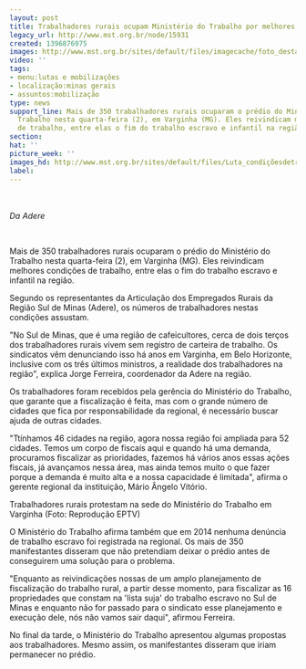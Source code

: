 ```yaml
---
layout: post
title: Trabalhadores rurais ocupam Ministério do Trabalho por melhores condições
legacy_url: http://www.mst.org.br/node/15931
created: 1396876975
images: http://www.mst.org.br/sites/default/files/imagecache/foto_destaque/Luta_condiçõesdetrabalho.jpg
video: ''
tags:
- menu:lutas e mobilizações
- localização:minas gerais
- assuntos:mobilização
type: news
support_line: Mais de 350 trabalhadores rurais ocuparam o prédio do Ministério do
  Trabalho nesta quarta-feira (2), em Varginha (MG). Eles reivindicam melhores condições
  de trabalho, entre elas o fim do trabalho escravo e infantil na região.&nbsp;
section: 
hat: ''
picture_week: ''
images_hd: http://www.mst.org.br/sites/default/files/Luta_condiçõesdetrabalho.jpg
label: 
---
```

<p><em><img style="margin: 10px;" src="http://www.mst.org.br/sites/default/files/Luta_condi%C3%A7%C3%B5esdetrabalho.jpg" alt=""><br></em></p><p><em>Da Adere</em></p><p>&nbsp;</p><p>Mais de 350 trabalhadores rurais ocuparam o prédio do Ministério do Trabalho nesta quarta-feira (2), em Varginha (MG). Eles reivindicam melhores condições de trabalho, entre elas o fim do trabalho escravo e infantil na região.&nbsp;</p><p>Segundo os representantes da Articulação dos Empregados Rurais da Região Sul de Minas (Adere), os números de trabalhadores nestas condições assustam.</p><p>"No Sul de Minas, que é uma região de cafeicultores, cerca de dois terços dos trabalhadores rurais vivem sem registro de carteira de trabalho. Os sindicatos vêm denunciando isso há anos em Varginha, em Belo Horizonte, inclusive com os três últimos ministros, a realidade dos trabalhadores na região", explica Jorge Ferreira, coordenador da Adere na região.</p><p>Os trabalhadores foram recebidos pela gerência do Ministério do Trabalho, que garante que a fiscalização é feita, mas com o grande número de cidades que fica por responsabilidade da regional, é necessário buscar ajuda de outras cidades.</p><p>"Ttínhamos 46 cidades na região, agora nossa região foi ampliada para 52 cidades. Temos um corpo de fiscais aqui e quando há uma demanda, procuramos fiscalizar as prioridades, fazemos há vários anos essas ações fiscais, já avançamos nessa área, mas ainda temos muito o que fazer porque a demanda é muito alta e a nossa capacidade é limitada", afirma o gerente regional da instituição, Mário Ângelo Vitório.</p><p>Trabalhadores rurais protestam na sede do Ministério do Trabalho em Varginha (Foto: Reprodução EPTV)</p><p>O Ministério do Trabalho afirma também que em 2014 nenhuma denúncia de trabalho escravo foi registrada na regional. Os mais de 350 manifestantes disseram que não pretendiam deixar o prédio antes de conseguirem uma solução para o problema.</p><p>"Enquanto as reivindicações nossas de um amplo planejamento de fiscalização do trabalho rural, a partir desse momento, para fiscalizar as 16 propriedades que constam na 'lista suja' do trabalho escravo no Sul de Minas e enquanto não for passado para o sindicato esse planejamento e execução dele, nós não vamos sair daqui", afirmou Ferreira.</p><p>No final da tarde, o Ministério do Trabalho apresentou algumas propostas aos trabalhadores. Mesmo assim, os manifestantes disseram que iriam permanecer no prédio.</p><div>&nbsp;</div><div>&nbsp;</div>
